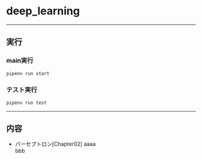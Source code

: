 # deep_learning
---
## 実行
### main実行
~~~bash
pipenv run start
~~~
### テスト実行
~~~bash
pipenv run test
~~~

---
## 内容
- パーセプトロン[Chapter02]
aaaa  
bbb

###